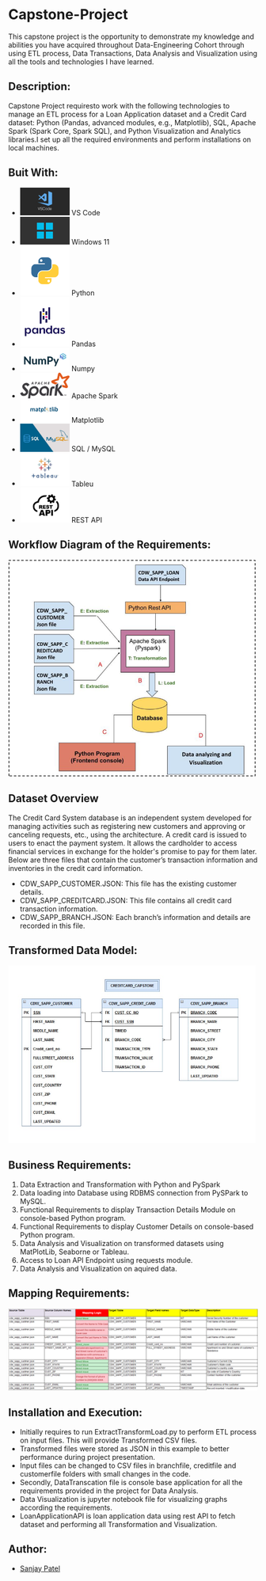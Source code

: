 # **Capstone-Project**

This capstone project is the opportunity to demonstrate my knowledge and abilities you have acquired throughout Data-Engineering Cohort through using ETL process, Data Transactions, Data Analysis and Visualization using all the tools and technologies I have learned. 

## Description:

Capstone Project requiresto work with the following technologies to manage an ETL process for a Loan Application dataset and a Credit Card dataset: Python (Pandas, advanced modules, e.g., Matplotlib), SQL, Apache Spark (Spark Core, Spark SQL), and Python Visualization and Analytics libraries.I set up all the required environments and perform installations on local machines.

## Buit With:

- <img src="/images/0 SGbxc-dbU0gyaVWm.jpg" alt="drawing" width="100"/> VS Code
- <img src="/images/images.png" alt="drawing" width="100"/> Windows 11
- <img src="/images/python-programming-language.png" alt="drawing" width="100"/> Python
- <img src="/images/pandas-logo-300.png" alt="drawing" width="100"/> Pandas
- <img src="/images/twitter-image.jpg" alt="drawing" width="100"/> Numpy
- <img src="/images/Apache_Spark_logo.svg.png" alt="drawing" width="100"/> Apache Spark
- <img src="/images/1 UoBrVq6F9KmAnnyTHrlCXA.png" alt="drawing" width="100"/> Matplotlib
- <img src="/images/image-1.png" alt="drawing" width="100"/> SQL / MySQL
- <img src="/images/image-2.png" alt="drawing" width="100"/> Tableu
- <img src="/images/1_mbP4Bjrs8Hshx7IgjsUNSg.jpeg" alt="drawing" width="100"/> REST API


## Workflow Diagram of the Requirements:

<img src="/images/image.png" alt="drawing" width="500"/>

## Dataset Overview

The Credit Card System database is an independent system developed for managing activities such as registering new customers and approving or canceling requests, etc., using the architecture.
A credit card is issued to users to enact the payment system. It allows the cardholder to access financial services in exchange for the holder's promise to pay for them later. Below are three files that contain the customer’s transaction information and inventories in the credit card information.
- 	CDW_SAPP_CUSTOMER.JSON: This file has the existing customer details.
-	CDW_SAPP_CREDITCARD.JSON: This file contains all credit card transaction information.
-	CDW_SAPP_BRANCH.JSON: Each branch’s information and details are recorded in this file. 

## Transformed Data Model:

<img src="/images/image-3.png" alt="drawing" width="500"/>

## Business Requirements:

1. Data Extraction and Transformation with Python and PySpark
2. Data loading into Database using RDBMS connection from PySPark to MySQL.
3. Functional Requirements to display Transaction Details Module on console-based Python program.
4. Functional Requirements to display Customer Details on console-based Python program.
5. Data Analysis and Visualization on transformed datasets using MatPlotLib, Seaborne or Tableau.
6. Access to Loan API Endpoint using requests module.
7. Data Analysis and Visualization on aquired data. 

## Mapping Requirements:

![Alt text](/images/image-4.png)

## Installation and Execution:

- Initially requires to run ExtractTransformLoad.py to perform ETL process on input files. This will provide Transformed CSV files.
- Transformed files were stored as JSON in this example to better performance during project presentation.
- Input files can be changed to CSV files in branchfile, creditfile and customerfile folders with small changes in the code. 
- Secondly, DataTranscation file is console base application for all the requirements provided in the project for Data Analysis. 
- Data Visualization is jupyter notebook file for visualizing graphs according the requirements. 
- LoanApplicationAPI is loan application data using rest API to fetch dataset and performing all Transformation and Visualization.



## Author:

- [Sanjay Patel](https://github.com/sanjaypatel16/)


